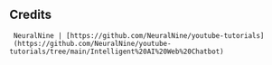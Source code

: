 ## Credits
     NeuralNine | [https://github.com/NeuralNine/youtube-tutorials]
     (https://github.com/NeuralNine/youtube-tutorials/tree/main/Intelligent%20AI%20Web%20Chatbot)
